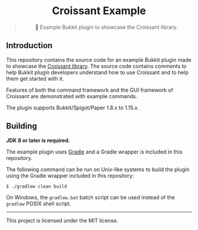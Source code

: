 <div align="center">
    <h1>Croissant Example</h1>
    <blockquote>
        <p>🥐 Example Bukkit plugin to showcase the Croissant library.</p>
    </blockquote>
</div>

## Introduction

This repository contains the source code for an example Bukkit plugin made to
showcase the [Croissant library](https://github.com/OverMighty/croissant). The
source code contains comments to help Bukkit plugin developers understand how to
use Croissant and to help them get started with it.

Features of both the command framework and the GUI framework of Croissant are
demonstrated with example commands.

The plugin supports Bukkit/Spigot/Paper 1.8.x to 1.15.x.

## Building

**JDK 8 or later is required.**

The example plugin uses [Gradle](https://gradle.org/) and a Gradle wrapper is
included in this repository.

The following command can be run on Unix-like systems to build the plugin
using the Gradle wrapper included in this repository:

```
$ ./gradlew clean build
```

On Windows, the `gradlew.bat` batch script can be used instead of the `gradlew`
POSIX shell script.

---

This project is licensed under the MIT license.
